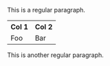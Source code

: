 This is a regular paragraph.

<table>
    <tr>
    <th>Col 1</th><th>Col 2</th>
    </tr>
    <tr>
        <td>Foo</td><td>Bar</td>
    </tr>
</table>

This is another regular paragraph.
